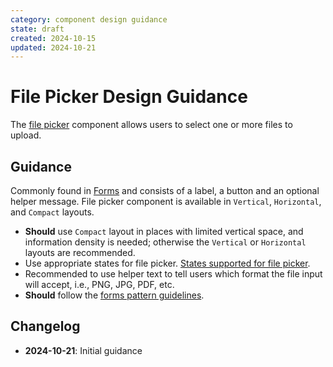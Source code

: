 ```yaml
---
category: component design guidance
state: draft
created: 2024-10-15
updated: 2024-10-21
---
```


# File Picker Design Guidance

The [file picker](https://clarity.design/documentation/file-picker) component allows users to select one or more files to upload.

## Guidance

Commonly found in [Forms](https://clarity.design/documentation/forms) and consists of a label, a button and an optional helper message. File picker component is available in `Vertical`, `Horizontal`, and `Compact` layouts.

- **Should** use `Compact` layout in places with limited vertical space, and information density is needed; otherwise the `Vertical` or `Horizontal` layouts are recommended.
- Use appropriate states for file picker. [States supported for file picker](https://clarity.design/documentation/file-picker#states).
- Recommended to use helper text to tell users which format the file input will accept, i.e., PNG, JPG, PDF, etc.
- **Should** follow the [forms pattern guidelines](https://clarity.design/documentation/forms).

## Changelog

- **2024-10-21**: Initial guidance
